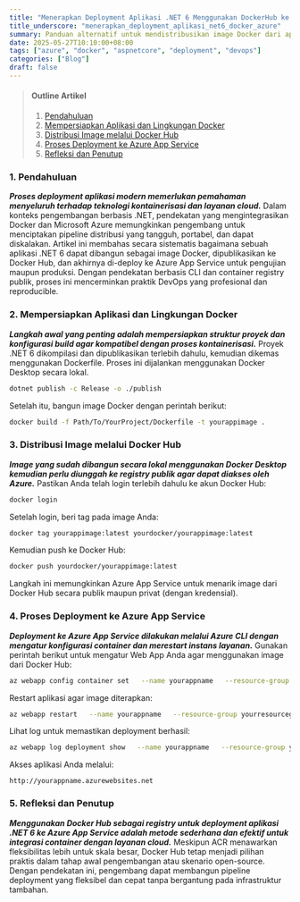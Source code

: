 ```yaml
---
title: "Menerapkan Deployment Aplikasi .NET 6 Menggunakan DockerHub ke Azure App Service"
title_underscore: "menerapkan_deployment_aplikasi_net6_docker_azure"
summary: Panduan alternatif untuk mendistribusikan image Docker dari aplikasi .NET 6 menggunakan Docker Hub dan mengintegrasikannya dengan Azure App Service.
date: 2025-05-27T10:10:00+08:00
tags: ["azure", "docker", "aspnetcore", "deployment", "devops"]
categories: ["Blog"]
draft: false
---
```


> #### Outline Artikel  
> 1. [Pendahuluan](#pendahuluan)  
> 2. [Mempersiapkan Aplikasi dan Lingkungan Docker](#mempersiapkan-aplikasi-dan-lingkungan-docker)  
> 3. [Distribusi Image melalui Docker Hub](#distribusi-image-melalui-docker-hub)  
> 4. [Proses Deployment ke Azure App Service](#proses-deployment-ke-azure-app-service)  
> 5. [Refleksi dan Penutup](#refleksi-dan-penutup)

<a id="pendahuluan"></a>  
### 1. Pendahuluan

***Proses deployment aplikasi modern memerlukan pemahaman menyeluruh terhadap teknologi kontainerisasi dan layanan cloud.*** Dalam konteks pengembangan berbasis .NET, pendekatan yang mengintegrasikan Docker dan Microsoft Azure memungkinkan pengembang untuk menciptakan pipeline distribusi yang tangguh, portabel, dan dapat diskalakan. Artikel ini membahas secara sistematis bagaimana sebuah aplikasi .NET 6 dapat dibangun sebagai image Docker, dipublikasikan ke Docker Hub, dan akhirnya di-deploy ke Azure App Service untuk pengujian maupun produksi. Dengan pendekatan berbasis CLI dan container registry publik, proses ini mencerminkan praktik DevOps yang profesional dan reproducible.

<a id="mempersiapkan-aplikasi-dan-lingkungan-docker"></a>  
### 2. Mempersiapkan Aplikasi dan Lingkungan Docker

***Langkah awal yang penting adalah mempersiapkan struktur proyek dan konfigurasi build agar kompatibel dengan proses kontainerisasi.*** Proyek .NET 6 dikompilasi dan dipublikasikan terlebih dahulu, kemudian dikemas menggunakan Dockerfile. Proses ini dijalankan menggunakan Docker Desktop secara lokal.

```bash
dotnet publish -c Release -o ./publish
```

Setelah itu, bangun image Docker dengan perintah berikut:

```bash
docker build -f Path/To/YourProject/Dockerfile -t yourappimage .
```

<a id="distribusi-image-melalui-docker-hub"></a>  
### 3. Distribusi Image melalui Docker Hub

***Image yang sudah dibangun secara lokal menggunakan Docker Desktop kemudian perlu diunggah ke registry publik agar dapat diakses oleh Azure.*** Pastikan Anda telah login terlebih dahulu ke akun Docker Hub:

```bash
docker login
```

Setelah login, beri tag pada image Anda:

```bash
docker tag yourappimage:latest yourdocker/yourappimage:latest
```

Kemudian push ke Docker Hub:

```bash
docker push yourdocker/yourappimage:latest
```

Langkah ini memungkinkan Azure App Service untuk menarik image dari Docker Hub secara publik maupun privat (dengan kredensial).

<a id="proses-deployment-ke-azure-app-service"></a>  
### 4. Proses Deployment ke Azure App Service

***Deployment ke Azure App Service dilakukan melalui Azure CLI dengan mengatur konfigurasi container dan merestart instans layanan.*** Gunakan perintah berikut untuk mengatur Web App Anda agar menggunakan image dari Docker Hub:

```bash
az webapp config container set   --name yourappname   --resource-group yourresourcegroup   --docker-custom-image-name yourdocker/yourappimage:latest
```

Restart aplikasi agar image diterapkan:

```bash
az webapp restart   --name yourappname   --resource-group yourresourcegroup
```

Lihat log untuk memastikan deployment berhasil:

```bash
az webapp log deployment show   --name yourappname   --resource-group yourresourcegroup
```

Akses aplikasi Anda melalui:

```
http://yourappname.azurewebsites.net
```

<a id="refleksi-dan-penutup"></a>  
### 5. Refleksi dan Penutup

***Menggunakan Docker Hub sebagai registry untuk deployment aplikasi .NET 6 ke Azure App Service adalah metode sederhana dan efektif untuk integrasi container dengan layanan cloud.*** Meskipun ACR menawarkan fleksibilitas lebih untuk skala besar, Docker Hub tetap menjadi pilihan praktis dalam tahap awal pengembangan atau skenario open-source. Dengan pendekatan ini, pengembang dapat membangun pipeline deployment yang fleksibel dan cepat tanpa bergantung pada infrastruktur tambahan.
